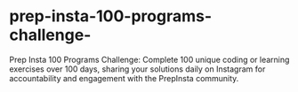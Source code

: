# prep-insta-100-programs-challenge-
Prep Insta 100 Programs Challenge: Complete 100 unique coding or learning exercises over 100 days, sharing your solutions daily on Instagram for accountability and engagement with the PrepInsta community.
